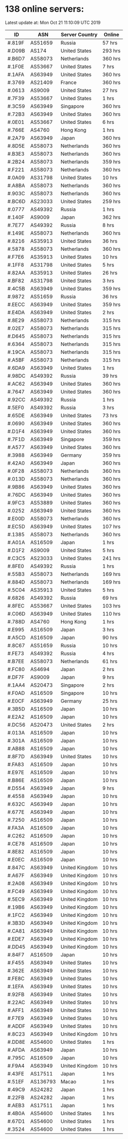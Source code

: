 # 138 online servers:

Latest update at: Mon Oct 21 11:10:09 UTC 2019

| ID | ASN | Server Country | Online |
| -- | --- | -------------- | ------ |
| #.819F | AS51659 | Russia | 57 hrs |
| #.D09B | AS174 | United States | 293 hrs |
| #.B6D7 | AS58073 | Netherlands | 360 hrs |
| #.1F0E | AS53667 | United States | 7 hrs |
| #.1AFA | AS63949 | United States | 360 hrs |
| #.3769 | AS21409 | France | 360 hrs |
| #.0613 | AS9009 | United States | 27 hrs |
| #.7F39 | AS53667 | United States | 1 hrs |
| #.3C59 | AS63949 | Singapore | 360 hrs |
| #.72B3 | AS63949 | United States | 360 hrs |
| #.0E01 | AS53667 | United States | 6 hrs |
| #.766E | AS4760 | Hong Kong | 1 hrs |
| #.2A79 | AS63949 | Japan | 360 hrs |
| #.8D5E | AS58073 | Netherlands | 360 hrs |
| #.B3E3 | AS58073 | Netherlands | 360 hrs |
| #.2B24 | AS58073 | Netherlands | 359 hrs |
| #.F221 | AS58073 | Netherlands | 360 hrs |
| #.0A09 | AS31798 | United States | 10 hrs |
| #.A8BA | AS58073 | Netherlands | 360 hrs |
| #.903C | AS58073 | Netherlands | 360 hrs |
| #.BC6D | AS23033 | United States | 259 hrs |
| #.0777 | AS49392 | Russia | 1 hrs |
| #.140F | AS9009 | Japan | 362 hrs |
| #.7E77 | AS49392 | Russia | 8 hrs |
| #.149E | AS58073 | Netherlands | 360 hrs |
| #.8216 | AS35913 | United States | 36 hrs |
| #.5878 | AS58073 | Netherlands | 360 hrs |
| #.F7E6 | AS35913 | United States | 10 hrs |
| #.1FF8 | AS31798 | United States | 5 hrs |
| #.82AA | AS35913 | United States | 26 hrs |
| #.BF82 | AS31798 | United States | 3 hrs |
| #.4C5B | AS63949 | United States | 359 hrs |
| #.9872 | AS51659 | Russia | 36 hrs |
| #.EECC | AS63949 | United States | 359 hrs |
| #.E4DA | AS63949 | United States | 2 hrs |
| #.8E29 | AS58073 | Netherlands | 315 hrs |
| #.02E7 | AS58073 | Netherlands | 315 hrs |
| #.D645 | AS58073 | Netherlands | 315 hrs |
| #.6364 | AS58073 | Netherlands | 315 hrs |
| #.19CA | AS58073 | Netherlands | 315 hrs |
| #.A5BF | AS58073 | Netherlands | 315 hrs |
| #.6DA9 | AS63949 | United States | 1 hrs |
| #.98DC | AS49392 | Russia | 39 hrs |
| #.AC62 | AS63949 | United States | 360 hrs |
| #.7647 | AS63949 | United States | 360 hrs |
| #.92CC | AS49392 | Russia | 1 hrs |
| #.5EF0 | AS49392 | Russia | 3 hrs |
| #.65DE | AS63949 | United States | 73 hrs |
| #.0690 | AS63949 | United States | 360 hrs |
| #.D1F4 | AS63949 | United States | 360 hrs |
| #.7F1D | AS63949 | Singapore | 359 hrs |
| #.A577 | AS63949 | United States | 360 hrs |
| #.3988 | AS63949 | Germany | 359 hrs |
| #.42A0 | AS63949 | Japan | 360 hrs |
| #.0F28 | AS58073 | Netherlands | 360 hrs |
| #.013D | AS58073 | Netherlands | 360 hrs |
| #.9B86 | AS63949 | United States | 360 hrs |
| #.76DC | AS63949 | United States | 360 hrs |
| #.9FC3 | AS53889 | United States | 360 hrs |
| #.0252 | AS63949 | United States | 360 hrs |
| #.E00D | AS58073 | Netherlands | 360 hrs |
| #.EC5D | AS63949 | United States | 107 hrs |
| #.1385 | AS58073 | Netherlands | 360 hrs |
| #.A01A | AS16509 | Japan | 1 hrs |
| #.D1F2 | AS9009 | United States | 5 hrs |
| #.C3C5 | AS23033 | United States | 241 hrs |
| #.8FE0 | AS49392 | Russia | 1 hrs |
| #.55B3 | AS58073 | Netherlands | 169 hrs |
| #.884D | AS58073 | Netherlands | 169 hrs |
| #.5C04 | AS35913 | United States | 5 hrs |
| #.6826 | AS49392 | Russia | 69 hrs |
| #.8FEC | AS53667 | United States | 103 hrs |
| #.C06D | AS63949 | United States | 110 hrs |
| #.788D | AS4760 | Hong Kong | 1 hrs |
| #.E995 | AS16509 | Japan | 3 hrs |
| #.A5CD | AS16509 | Japan | 90 hrs |
| #.8C67 | AS51659 | Russia | 10 hrs |
| #.FE73 | AS49392 | Russia | 4 hrs |
| #.B7EE | AS58073 | Netherlands | 61 hrs |
| #.FC80 | AS4694 | Japan | 2 hrs |
| #.DF7F | AS9009 | Japan | 9 hrs |
| #.1AA4 | AS20473 | Singapore | 2 hrs |
| #.F0AD | AS16509 | Singapore | 10 hrs |
| #.E0CF | AS63949 | Germany | 25 hrs |
| #.3B5D | AS16509 | Japan | 10 hrs |
| #.E2A2 | AS16509 | Japan | 10 hrs |
| #.DC56 | AS20473 | United States | 2 hrs |
| #.013A | AS16509 | Japan | 10 hrs |
| #.301A | AS16509 | Japan | 10 hrs |
| #.AB88 | AS16509 | Japan | 10 hrs |
| #.8F7D | AS63949 | United States | 10 hrs |
| #.FA83 | AS16509 | Japan | 10 hrs |
| #.E97E | AS16509 | Japan | 10 hrs |
| #.B86E | AS16509 | Japan | 10 hrs |
| #.D554 | AS63949 | Japan | 9 hrs |
| #.4558 | AS63949 | Japan | 10 hrs |
| #.632C | AS63949 | Japan | 10 hrs |
| #.677E | AS63949 | Japan | 10 hrs |
| #.7250 | AS16509 | Japan | 10 hrs |
| #.FA3A | AS16509 | Japan | 10 hrs |
| #.C262 | AS16509 | Japan | 10 hrs |
| #.CE78 | AS16509 | Japan | 10 hrs |
| #.8E82 | AS16509 | Japan | 10 hrs |
| #.E0EC | AS16509 | Japan | 10 hrs |
| #.847C | AS63949 | United Kingdom | 10 hrs |
| #.A67F | AS63949 | United Kingdom | 10 hrs |
| #.2A08 | AS63949 | United Kingdom | 10 hrs |
| #.FC49 | AS63949 | United Kingdom | 10 hrs |
| #.5EC9 | AS63949 | United Kingdom | 10 hrs |
| #.19B6 | AS63949 | United Kingdom | 10 hrs |
| #.1FC2 | AS63949 | United Kingdom | 10 hrs |
| #.3B3D | AS63949 | United Kingdom | 10 hrs |
| #.CA81 | AS63949 | United Kingdom | 10 hrs |
| #.EDE7 | AS63949 | United Kingdom | 10 hrs |
| #.DD45 | AS63949 | United Kingdom | 10 hrs |
| #.84F7 | AS16509 | Japan | 10 hrs |
| #.F455 | AS63949 | United States | 10 hrs |
| #.362E | AS63949 | United States | 10 hrs |
| #.FE8C | AS63949 | United States | 10 hrs |
| #.1EFA | AS63949 | United States | 10 hrs |
| #.92FB | AS63949 | United States | 10 hrs |
| #.22AC | AS63949 | United States | 10 hrs |
| #.AFF1 | AS63949 | United States | 10 hrs |
| #.F7E9 | AS63949 | United States | 10 hrs |
| #.ADDF | AS63949 | United States | 10 hrs |
| #.8C23 | AS63949 | United Kingdom | 10 hrs |
| #.DD8E | AS54600 | United States | 1 hrs |
| #.AFDA | AS63949 | Japan | 10 hrs |
| #.795C | AS16509 | Japan | 10 hrs |
| #.F9A4 | AS63949 | United Kingdom | 10 hrs |
| #.43FE | AS17511 | Japan | 1 hrs |
| #.51EF | AS136793 | Macao | 1 hrs |
| #.49C9 | AS24282 | Japan | 1 hrs |
| #.22FB | AS24282 | Japan | 1 hrs |
| #.AEB3 | AS17511 | Japan | 1 hrs |
| #.4B0A | AS54600 | United States | 1 hrs |
| #.67D1 | AS54600 | United States | 1 hrs |
| #.3524 | AS54600 | United States | 1 hrs |

